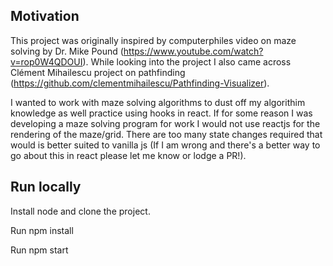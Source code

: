 ## Motivation

This project was originally inspired by computerphiles video on maze solving by Dr. Mike Pound (https://www.youtube.com/watch?v=rop0W4QDOUI). While looking into the project I also came across Clément Mihailescu project on pathfinding (https://github.com/clementmihailescu/Pathfinding-Visualizer).

I wanted to work with maze solving algorithms to dust off my algorithim knowledge as well practice using hooks in react. If for some reason I was developing a maze solving program for work I would not use reactjs for the rendering of the maze/grid. There are too many state changes required that would is better suited to vanilla js (If I am wrong and there's a better way to go about this in react please let me know or lodge a PR!).

## Run locally

Install node and clone the project.

Run npm install

Run npm start

